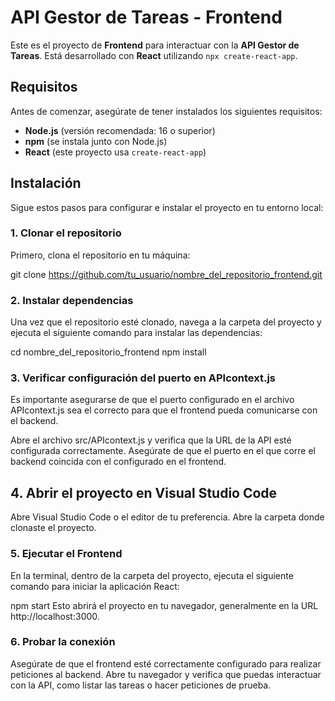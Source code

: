 # API Gestor de Tareas - Frontend

Este es el proyecto de **Frontend** para interactuar con la **API Gestor de Tareas**. Está desarrollado con **React** utilizando `npx create-react-app`.

## Requisitos

Antes de comenzar, asegúrate de tener instalados los siguientes requisitos:

- **Node.js** (versión recomendada: 16 o superior)
- **npm** (se instala junto con Node.js)
- **React** (este proyecto usa `create-react-app`)

## Instalación

Sigue estos pasos para configurar e instalar el proyecto en tu entorno local:

### 1. Clonar el repositorio

Primero, clona el repositorio en tu máquina:


git clone https://github.com/tu_usuario/nombre_del_repositorio_frontend.git

### 2. Instalar dependencias
Una vez que el repositorio esté clonado, navega a la carpeta del proyecto y ejecuta el siguiente comando para instalar las dependencias:

cd nombre_del_repositorio_frontend
npm install

### 3. Verificar configuración del puerto en APIcontext.js
Es importante asegurarse de que el puerto configurado en el archivo APIcontext.js sea el correcto para que el frontend pueda comunicarse con el backend.

Abre el archivo src/APIcontext.js y verifica que la URL de la API esté configurada correctamente. Asegúrate de que el puerto en el que corre el backend coincida con el configurado en el frontend.


## 4. Abrir el proyecto en Visual Studio Code

Abre Visual Studio Code o el editor de tu preferencia.
Abre la carpeta donde clonaste el proyecto.

### 5. Ejecutar el Frontend
En la terminal, dentro de la carpeta del proyecto, ejecuta el siguiente comando para iniciar la aplicación React:

npm start
Esto abrirá el proyecto en tu navegador, generalmente en la URL http://localhost:3000.

### 6. Probar la conexión
Asegúrate de que el frontend esté correctamente configurado para realizar peticiones al backend. Abre tu navegador y verifica que puedas interactuar con la API, como listar las tareas o hacer peticiones de prueba.
